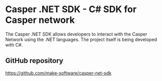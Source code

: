# Casper .NET SDK - C# SDK for Casper network

The Casper .NET SDK allows developers to interact with the Casper Network using the .NET languages. The project itself is being developed with C#.

## GitHub repository

https://github.com/make-software/casper-net-sdk
